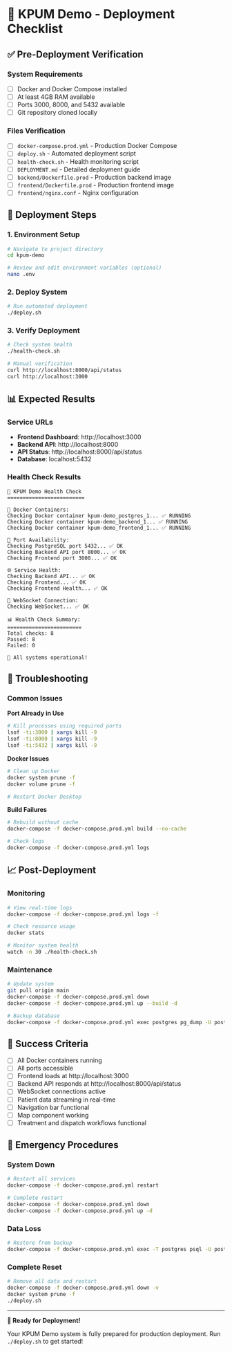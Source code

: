 # 🚀 KPUM Demo - Deployment Checklist

## ✅ Pre-Deployment Verification

### System Requirements
- [ ] Docker and Docker Compose installed
- [ ] At least 4GB RAM available
- [ ] Ports 3000, 8000, and 5432 available
- [ ] Git repository cloned locally

### Files Verification
- [ ] `docker-compose.prod.yml` - Production Docker Compose
- [ ] `deploy.sh` - Automated deployment script
- [ ] `health-check.sh` - Health monitoring script
- [ ] `DEPLOYMENT.md` - Detailed deployment guide
- [ ] `backend/Dockerfile.prod` - Production backend image
- [ ] `frontend/Dockerfile.prod` - Production frontend image
- [ ] `frontend/nginx.conf` - Nginx configuration

## 🚀 Deployment Steps

### 1. Environment Setup
```bash
# Navigate to project directory
cd kpum-demo

# Review and edit environment variables (optional)
nano .env
```

### 2. Deploy System
```bash
# Run automated deployment
./deploy.sh
```

### 3. Verify Deployment
```bash
# Check system health
./health-check.sh

# Manual verification
curl http://localhost:8000/api/status
curl http://localhost:3000
```

## 📊 Expected Results

### Service URLs
- **Frontend Dashboard**: http://localhost:3000
- **Backend API**: http://localhost:8000
- **API Status**: http://localhost:8000/api/status
- **Database**: localhost:5432

### Health Check Results
```
🏥 KPUM Demo Health Check
=========================

🐳 Docker Containers:
Checking Docker container kpum-demo_postgres_1... ✅ RUNNING
Checking Docker container kpum-demo_backend_1... ✅ RUNNING
Checking Docker container kpum-demo_frontend_1... ✅ RUNNING

🔌 Port Availability:
Checking PostgreSQL port 5432... ✅ OK
Checking Backend API port 8000... ✅ OK
Checking Frontend port 3000... ✅ OK

🌐 Service Health:
Checking Backend API... ✅ OK
Checking Frontend... ✅ OK
Checking Frontend Health... ✅ OK

🔌 WebSocket Connection:
Checking WebSocket... ✅ OK

📊 Health Check Summary:
========================
Total checks: 8
Passed: 8
Failed: 0

🎉 All systems operational!
```

## 🔧 Troubleshooting

### Common Issues

**Port Already in Use**
```bash
# Kill processes using required ports
lsof -ti:3000 | xargs kill -9
lsof -ti:8000 | xargs kill -9
lsof -ti:5432 | xargs kill -9
```

**Docker Issues**
```bash
# Clean up Docker
docker system prune -f
docker volume prune -f

# Restart Docker Desktop
```

**Build Failures**
```bash
# Rebuild without cache
docker-compose -f docker-compose.prod.yml build --no-cache

# Check logs
docker-compose -f docker-compose.prod.yml logs
```

## 📈 Post-Deployment

### Monitoring
```bash
# View real-time logs
docker-compose -f docker-compose.prod.yml logs -f

# Check resource usage
docker stats

# Monitor system health
watch -n 30 ./health-check.sh
```

### Maintenance
```bash
# Update system
git pull origin main
docker-compose -f docker-compose.prod.yml down
docker-compose -f docker-compose.prod.yml up --build -d

# Backup database
docker-compose -f docker-compose.prod.yml exec postgres pg_dump -U postgres kpum_demo > backup.sql
```

## 🎯 Success Criteria

- [ ] All Docker containers running
- [ ] All ports accessible
- [ ] Frontend loads at http://localhost:3000
- [ ] Backend API responds at http://localhost:8000/api/status
- [ ] WebSocket connections active
- [ ] Patient data streaming in real-time
- [ ] Navigation bar functional
- [ ] Map component working
- [ ] Treatment and dispatch workflows functional

## 🚨 Emergency Procedures

### System Down
```bash
# Restart all services
docker-compose -f docker-compose.prod.yml restart

# Complete restart
docker-compose -f docker-compose.prod.yml down
docker-compose -f docker-compose.prod.yml up -d
```

### Data Loss
```bash
# Restore from backup
docker-compose -f docker-compose.prod.yml exec -T postgres psql -U postgres kpum_demo < backup.sql
```

### Complete Reset
```bash
# Remove all data and restart
docker-compose -f docker-compose.prod.yml down -v
docker system prune -f
./deploy.sh
```

---

**🎉 Ready for Deployment!**

Your KPUM Demo system is fully prepared for production deployment. Run `./deploy.sh` to get started! 
